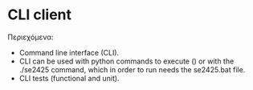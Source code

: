 # CLI client

Περιεχόμενα:

- Command line interface (CLI).
- CLI can be used with python commands to execute () or with the ./se2425 command, which in order to run needs the se2425.bat file.
- CLI tests (functional and unit).
